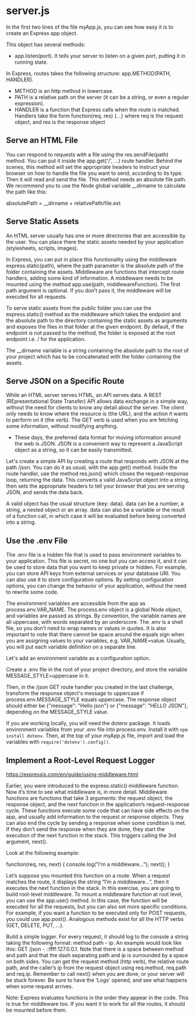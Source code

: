 # server.js

In the first two lines of the file myApp.js, you can see how easy it is to create an Express app object.

This object has several methods:

- app.listen(port). It tells your server to listen on a given port, putting it in running state.

In Express, routes takes the following structure:
app.METHOD(PATH, HANDLER).

- METHOD is an http method in lowercase.
- PATH is a relative path on
  the server (it can be a string, or even a regular expression).
- HANDLER is a
  function that Express calls when the route is matched.
  Handlers take the form
  function(req, res) {...}
  where req is the request object, and res is the response object

## Serve an HTML File

You can respond to requests with a file using the res.sendFile(path) method. You can put it inside the app.get('/', ...) route handler.
Behind the scenes, this method will set the appropriate headers to instruct your browser on how to handle the file you want to send, according to its type.
Then it will read and send the file.
This method needs an absolute file path.
We recommend you to use the Node global variable \_\_dirname to calculate the path like this:

absolutePath = \_\_dirname + relativePath/file.ext

## Serve Static Assets

An HTML server usually has one or more directories that are accessible by the user. You can place there the static assets needed by your application (stylesheets, scripts, images).

In Express, you can put in place this functionality using the middleware express.static(path), where the path parameter is the absolute path of the folder containing the assets.
Middleware are functions that intercept route handlers, adding some kind of information. A middleware needs to be mounted using the method app.use(path, middlewareFunction). The first path argument is optional. If you don’t pass it, the middleware will be executed for all requests.

To serve static assets from the public folder you can use the express.static() method as the middleware which takes the endpoint and the absolute path to the directory containing the static assets as arguments and exposes the files in that folder at the given endpoint. By default, if the endpoint is not passed to the method, the folder is exposed at the root endpoint i.e. / for the application.

The \_\_dirname variable is a string containing the absolute path to the root of your project which has to be concatenated with the folder containing the assets.

## Serve JSON on a Specific Route

While an HTML server serves HTML, an API serves data.
A REST (REpresentational State Transfer) API allows data exchange in a simple way, without the need for clients to know any detail about the server.
The client only needs to know where the resource is (the URL), and the action it wants to perform on it (the verb).
The GET verb is used when you are fetching some information, without modifying anything.

- These days, the preferred data format for moving information around the web is JSON.
  JSON is a convenient way to represent a JavaScript object as a string, so it can be easily transmitted.

Let's create a simple API by creating a route that responds with JSON at the path /json. You can do it as usual, with the app.get() method. Inside the route handler, use the method res.json() which closes the request-response loop, returning the data.
This converts a valid JavaScript object into a string,
then sets the appropriate headers to tell your browser that you are serving JSON,
and sends the data back.

A valid object has the usual structure {key: data}. data can be a number, a string, a nested object or an array. data can also be a variable or the result of a function call, in which case it will be evaluated before being converted into a string.

## Use the .env File

The .env file is a hidden file that is used to pass environment variables to your application. This file is secret, no one but you can access it, and it can be used to store data that you want to keep private or hidden. For example, you can store API keys from external services or your database URI. You can also use it to store configuration options. By setting configuration options, you can change the behavior of your application, without the need to rewrite some code.

The environment variables are accessible from the app as process.env.VAR_NAME. The process.env object is a global Node object, and variables are passed as strings. By convention, the variable names are all uppercase, with words separated by an underscore. The .env is a shell file, so you don’t need to wrap names or values in quotes. It is also important to note that there cannot be space around the equals sign when you are assigning values to your variables, e.g. VAR_NAME=value. Usually, you will put each variable definition on a separate line.

Let's add an environment variable as a configuration option.

Create a .env file in the root of your project directory, and store the variable MESSAGE_STYLE=uppercase in it.

Then, in the /json GET route handler you created in the last challenge, transform the response object's message to uppercase if process.env.MESSAGE_STYLE equals uppercase. The response object should either be {"message": "Hello json"} or {"message": "HELLO JSON"}, depending on the MESSAGE_STYLE value.

If you are working locally, you will need the dotenv package. It loads environment variables from your .env file into process.env. Install it with `npm install dotenv`. Then, at the top of your myApp.js file, import and load the variables with `require('dotenv').config()`.

## Implement a Root-Level Request Logger

https://expressjs.com/en/guide/using-middleware.html

Earlier, you were introduced to the express.static() middleware function. Now it’s time to see what middleware is, in more detail. Middleware functions are functions that take 3 arguments: the request object, the response object, and the next function in the application’s request-response cycle.
These functions execute some code that can have side effects on the app, and usually add information to the request or response objects. They can also end the cycle by sending a response when some condition is met. If they don’t send the response when they are done, they start the execution of the next function in the stack. This triggers calling the 3rd argument, next().

Look at the following example:

function(req, res, next) {
console.log("I'm a middleware...");
next();
}

Let’s suppose you mounted this function on a route. When a request matches the route, it displays the string “I’m a middleware…”, then it executes the next function in the stack. In this exercise, you are going to build root-level middleware. To mount a middleware function at root level, you can use the app.use(<mware-function>) method. In this case, the function will be executed for all the requests, but you can also set more specific conditions. For example, if you want a function to be executed only for POST requests, you could use app.post(<mware-function>). Analogous methods exist for all the HTTP verbs (GET, DELETE, PUT, …).

Build a simple logger. For every request, it should log to the console a string taking the following format: method path - ip. An example would look like this: GET /json - ::ffff:127.0.0.1. Note that there is a space between method and path and that the dash separating path and ip is surrounded by a space on both sides. You can get the request method (http verb), the relative route path, and the caller’s ip from the request object using req.method, req.path and req.ip. Remember to call next() when you are done, or your server will be stuck forever. Be sure to have the ‘Logs’ opened, and see what happens when some request arrives.

Note: Express evaluates functions in the order they appear in the code. This is true for middleware too. If you want it to work for all the routes, it should be mounted before them.
